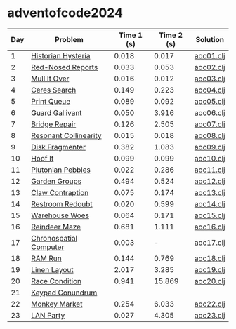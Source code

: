 # adventofcode2024

| Day | Problem                                                        | Time 1 (s) | Time 2 (s) | Solution                       |
|-----|----------------------------------------------------------------|------------|------------|--------------------------------|
| 1   | [Historian Hysteria](https://adventofcode.com/2024/day/1)      | 0.018      | 0.017      | [aoc01.clj](src/aoc/aoc01.clj) |
| 2   | [Red-Nosed Reports](https://adventofcode.com/2024/day/2)       | 0.033      | 0.053      | [aoc02.clj](src/aoc/aoc02.clj) |
| 3   | [Mull It Over](https://adventofcode.com/2024/day/3)            | 0.016      | 0.012      | [aoc03.clj](src/aoc/aoc03.clj) |
| 4   | [Ceres Search](https://adventofcode.com/2024/day/4)            | 0.149      | 0.223      | [aoc04.clj](src/aoc/aoc04.clj) |
| 5   | [Print Queue](https://adventofcode.com/2024/day/5)             | 0.089      | 0.092      | [aoc05.clj](src/aoc/aoc05.clj) |
| 6   | [Guard Gallivant](https://adventofcode.com/2024/day/6)         | 0.050      | 3.916      | [aoc06.clj](src/aoc/aoc06.clj) |
| 7   | [Bridge Repair](https://adventofcode.com/2024/day/7)           | 0.126      | 2.505      | [aoc07.clj](src/aoc/aoc07.clj) |
| 8   | [Resonant Collinearity](https://adventofcode.com/2024/day/8)   | 0.015      | 0.018      | [aoc08.clj](src/aoc/aoc08.clj) |
| 9   | [Disk Fragmenter](https://adventofcode.com/2024/day/9)         | 0.382      | 1.083      | [aoc09.clj](src/aoc/aoc09.clj) |
| 10  | [Hoof It](https://adventofcode.com/2024/day/10)                | 0.099      | 0.099      | [aoc10.clj](src/aoc/aoc10.clj) |
| 11  | [Plutonian Pebbles](https://adventofcode.com/2024/day/11)      | 0.022      | 0.286      | [aoc11.clj](src/aoc/aoc11.clj) |
| 12  | [Garden Groups](https://adventofcode.com/2024/day/12)          | 0.494      | 0.524      | [aoc12.clj](src/aoc/aoc12.clj) |
| 13  | [Claw Contraption](https://adventofcode.com/2024/day/13)       | 0.075      | 0.174      | [aoc13.clj](src/aoc/aoc13.clj) |
| 14  | [Restroom Redoubt](https://adventofcode.com/2024/day/14)       | 0.020      | 0.599      | [aoc14.clj](src/aoc/aoc14.clj) |
| 15  | [Warehouse Woes](https://adventofcode.com/2024/day/15)         | 0.064      | 0.171      | [aoc15.clj](src/aoc/aoc15.clj) |
| 16  | [Reindeer Maze](https://adventofcode.com/2024/day/16)          | 0.681      | 1.111      | [aoc16.clj](src/aoc/aoc16.clj) |
| 17  | [Chronospatial Computer](https://adventofcode.com/2024/day/17) | 0.003      | -          | [aoc17.clj](src/aoc/aoc17.clj) |
| 18  | [RAM Run](https://adventofcode.com/2024/day/18)                | 0.144      | 0.769      | [aoc18.clj](src/aoc/aoc18.clj) |
| 19  | [Linen Layout](https://adventofcode.com/2024/day/19)           | 2.017      | 3.285      | [aoc19.clj](src/aoc/aoc19.clj) |
| 20  | [Race Condition](https://adventofcode.com/2024/day/20)         | 0.941      | 15.869     | [aoc20.clj](src/aoc/aoc20.clj) |
| 21  | [Keypad Conundrum](https://adventofcode.com/2024/day/21)       |            |            |                                |
| 22  | [Monkey Market](https://adventofcode.com/2024/day/22)          | 0.254      | 6.033      | [aoc22.clj](src/aoc/aoc22.clj) |
| 23  | [LAN Party](https://adventofcode.com/2024/day/23)              | 0.027      | 4.305      | [aoc23.clj](src/aoc/aoc23.clj) |
